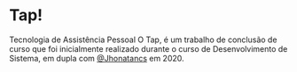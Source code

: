 # Tap!
Tecnologia de Assistência Pessoal
O Tap, é um trabalho de conclusão de curso que foi inicialmente realizado durante o curso de Desenvolvimento de Sistema, em dupla com [@Jhonatancs](https://github.com/Jhonatancs) em 2020.
